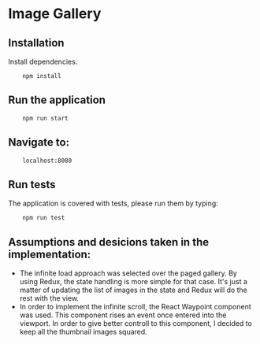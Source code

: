 # Image Gallery

## Installation
Install dependencies.
```
    npm install
```

## Run the application
```
    npm run start
```

## Navigate to:
```
    localhost:8080
```

## Run tests
The application is covered with tests, please run them by typing:
```
    npm run test
```

## Assumptions and desicions taken in the implementation:
- The infinite load approach was selected over the paged gallery. By using Redux, the state handling is more simple for that case. It's just a matter of updating the list of images in the state and Redux will do the rest with the view.
- In order to implement the infinite scroll, the React Waypoint component was used. This component rises an event once entered into the viewport. In order to give better controll to this component, I decided to keep all the thumbnail images squared.


